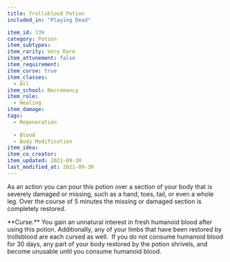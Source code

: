 ```yaml
---
title: Trollsblood Potion
included_in: "Playing Dead"

item_id: 339
category: Potion
item_subtypes: 
item_rarity: Very Rare
item_attunement: false
item_requirement: 
item_curse: true
item_classes: 
  - All
item_school: Necromancy
item_role: 
  - Healing
item_damage: 
tags:
  - Regeneration
  
  - Blood
  - Body Modification
item_idea: 
item_co_creator: 
item_updated: 2021-09-30
last_modified_at: 2021-09-30
---
```


As an action you can pour this potion over a section of your body that is severely damaged or missing, such as a hand, toes, tail, or even a whole leg. Over the course of 5 minutes the missing or damaged section is completely restored.

<!--excerpt-->
<div class="curse">  
**Curse.** You gain an unnatural interest in fresh humanoid blood after using this potion. Additionally, any of your limbs that have been restored by trollsblood are each cursed as well.  If you do not consume humanoid blood for 30 days, any part of your body restored by the potion shrivels, and become unusable until you consume humanoid blood.
</div>
